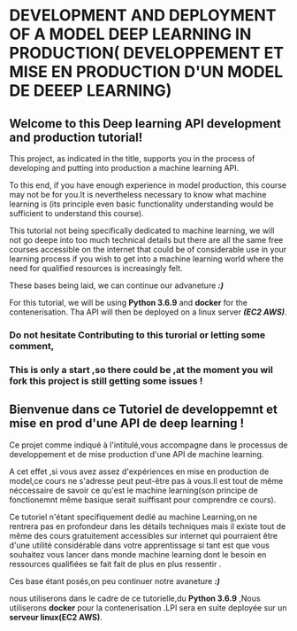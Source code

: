 # DEVELOPMENT AND DEPLOYMENT OF A MODEL DEEP LEARNING IN PRODUCTION( DEVELOPPEMENT ET MISE EN PRODUCTION D'UN MODEL DE DEEEP LEARNING)

## Welcome to this Deep learning API development and production tutorial!

This project, as indicated in the title, supports you in the process of developing and putting into production a machine learning API.

To this end, if you have enough experience in model production, this course may not be for you.It is nevertheless necessary to know what machine learning is (its principle even basic functionality understanding would be sufficient to understand this course).

This tutorial not being  specifically dedicated to machine learning, we will not go  deepe into too much technical details but there are all the same free courses accessible on the internet that could be of considerable use in your learning process if you wish to get into a machine learning world where the need for qualified resources is increasingly felt.

These bases being laid, we can continue our advaneture ***:)***

For this tutorial, we will be using **Python 3.6.9** and  **docker** for the contenerisation. Tha API will then be deployed on a linux server ***(EC2 AWS)***.




### Do not hesitate Contributing to this turorial or letting some comment,

### This is only a start ,so there could be ,at the moment you wil fork this project is still getting some issues **!**






## Bienvenue dans ce Tutoriel de developpemnt et mise en prod d'une API de deep learning !


Ce projet comme indiqué à l'intitulé,vous accompagne dans le processus de developpement et de mise production d'une API de machine learning.

A cet effet ,si vous avez assez d'expériences en mise en production de model,ce cours ne s'adresse peut peut-être
 pas à vous.Il est tout de même néccessaire de savoir ce qu'est le machine learning(son principe de fonctionemnt même basique serait suiffisant pour comprendre ce cours).

Ce tutoriel  n'étant specifiquement dedié au machine Learning,on ne rentrera pas en profondeur dans les détails techniques mais il existe tout de même  des cours gratuitement accessibles sur internet qui pourraient être  d'une utilité considérable dans votre apprentissage si tant est que vous souhaitez vous lancer dans monde  machine learning dont le besoin en ressources qualifiées se fait  fait de plus en plus ressentir .


Ces base étant posés,on peu continuer notre avaneture ***:)***

nous utiliserons dans le cadre de ce tutorielle,du **Python 3.6.9** ,Nous utiliserons **docker** pour la contenerisation .LPI   sera en suite deployée sur un **serveur linux(EC2 AWS)**.



